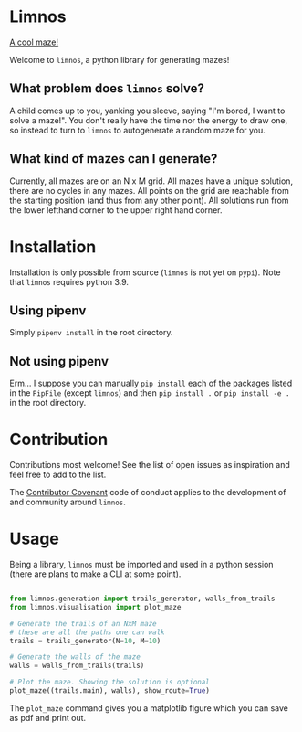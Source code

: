 # Limnos

[A cool maze!](limnos_maze.png)

Welcome to `limnos`, a python library for generating mazes!

## What problem does `limnos` solve?

A child comes up to you, yanking you sleeve, saying "I'm bored, I want to solve a maze!". You don't really have the time nor the energy to draw one, so instead to turn to `limnos` to autogenerate a random maze for you.

## What kind of mazes can I generate?

Currently, all mazes are on an N x M grid. All mazes have a unique solution, there are no cycles in any mazes. All points on the grid are reachable from the starting position (and thus from any other point). All solutions run from the lower lefthand corner to the upper right hand corner.

# Installation

Installation is only possible from source (`limnos` is not yet on `pypi`). Note that `limnos` requires python 3.9.

## Using pipenv

Simply `pipenv install` in the root directory.

## Not using pipenv

Erm... I suppose you can manually `pip install` each of the packages listed in the `PipFile` (except `limnos`) and then `pip install .` or `pip install -e .` in the root directory.

# Contribution

Contributions most welcome! See the list of open issues as inspiration and feel free to add to the list. 

The [Contributor Covenant](CODE_OF_CONDUCT.md) code of conduct applies to the development of and community around `limnos`.

# Usage

Being a library, `limnos` must be imported and used in a python session (there are plans to make a CLI at some point).

```python

from limnos.generation import trails_generator, walls_from_trails
from limnos.visualisation import plot_maze

# Generate the trails of an NxM maze
# these are all the paths one can walk
trails = trails_generator(N=10, M=10)

# Generate the walls of the maze
walls = walls_from_trails(trails)

# Plot the maze. Showing the solution is optional
plot_maze((trails.main), walls), show_route=True)
```

The `plot_maze` command gives you a matplotlib figure which you can save as pdf and print out. 
